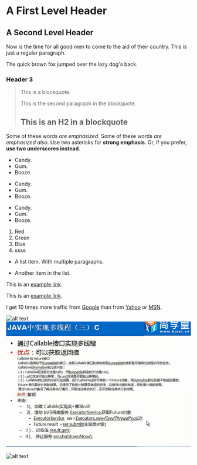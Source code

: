 

A First Level Header
====================
A Second Level Header
---------------------

Now is the time for all good men to come to
the aid of their country. This is just a
regular paragraph.

The quick brown fox jumped over the lazy
dog's back.
### Header 3

> This is a blockquote.
> 
> This is the second paragraph in the blockquote.
>
> ## This is an H2 in a blockquote



Some of these words *are emphasized*.
Some of these words _are emphasized also_.
Use two asterisks for **strong emphasis**.
Or, if you prefer, __use two underscores instead__.


* Candy.
* Gum.
* Booze.


+ Candy.
+ Gum.
+ Booze.


- Candy.
- Gum.
- Booze.


1. Red
2. Green
3. Blue
4. ssss


* A list item.
With multiple paragraphs.

* Another item in the list.



This is an [example link](http://example.com/).


This is an [example link](http://example.com/ "With a Title").


I get 10 times more traffic from [Google][1] than from [Yahoo][2] or [MSN][3].

[1]: http://google.com/ "Google"
[2]: http://search.yahoo.com/ "Yahoo Search"
[3]: http://search.msn.com/ "MSN Search"



![alt text](/path/to/img.jpg "Title")
![alt text](./resources/Callable.png "Title")

![alt text][id]

[id]: /path/to/img.jpg "Title"